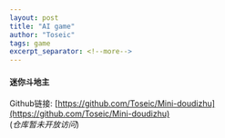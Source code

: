 ```yaml
---
layout: post
title: "AI game"
author: "Toseic"
tags: game
excerpt_separator: <!--more-->
---
```

#### 迷你斗地主
Github链接: 
[https://github.com/Toseic/Mini-doudizhu](https://github.com/Toseic/Mini-doudizhu) <br>(*仓库暂未开放访问*)